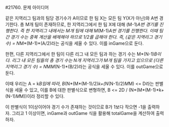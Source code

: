 #21760. 문제 아이디어

같은 지역리그 팀과의 팀당 경기수가 A이므로 한 팀 X는 모든 팀 Y(X가 아닌)와 A번 경기한다.
총 M개 팀이 존재하므로, 한 지역리그에서 한 팀 X에 대해 (M-1)*A번 경기를 진행한다.
즉 한 지역리그 내에서는 M개 팀에 대해 M*(M-1)*A번 경기를 진행한다.
이때 팀 간 경기 수는 중복 계산을 배제해야 하므로 1/2를 곱해야 한다.
즉, (같은 지역리그 경기 수) = N*M*(M-1)*(A/2)라는 공식을 세울 수 있다. 이를 inGame으로 둔다.

한편, 다른 지역리그에서 한 팀이 다른 리그 내 모든 팀과 하는 경기 수는 M*(N-1)*B이다.
리그 내 모든 팀들의 총 경기 수는 N개 지역리그가 M개 팀을 가지고 있으므로
(다른 지역리그 경기 수) = N*M*M*(N-1)*(B/2)라는 공식을 세울 수 있다. 이를 outGame으로 둔다.

이때 우리는 A = k*B임에 따라,
B*(N*(M*(M-1)/2)*k+(N*(N-1)/2)*M*M) <= D라는 판별식을 세울 수 있고,
이를 B에 대한 판별식으로 변형하면,
B <= 2D / (N*(M*(M-1)*k+(N-1)*M*M))이라 정리할 수 있다.

이 판별식이 1이상이어야 경기 수가 존재하는 것이므로 B가 1보다 작으면 -1을 출력하자.
그리고 1 이상이면, inGame과 outGame 식을 활용해 totalGame을 계산하여 출력하자.

